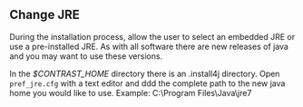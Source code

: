<!--
title: "Configuring Java Runtime Environment"
description: "Guidelines for configuring the JRE of Contrast TeamServer"
tags: "Java JRE"
-->

## Change JRE 
During the installation process, allow the user to select an embedded JRE or use a pre-installed JRE. As with all software there are new releases of java and you may want to use these versions. 

In the *$CONTRAST_HOME* directory there is an .install4j directory. Open `pref_jre.cfg` with a text editor and ddd the complete path to the new java home you would like to use. Example: C:\Program Files\Java\jre7
